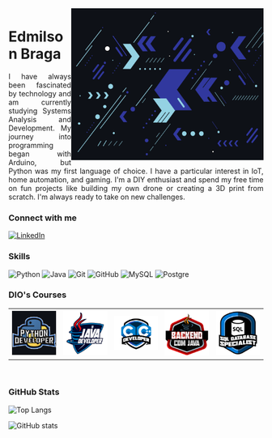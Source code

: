 <img align="right" alt="Developer vector created by storyset - www.freepik.com" height="300" src="https://github.com/d1000so/d1000so/blob/main/fundo.png">

<h1>
    <!--<a href="https://elidianaandrade.github.io/">
     <img align="center" alt="" width="36px" src="C:\Users\edmil\Documents\MAPA\Design\img\Untitled.bmp"></a>-->
    <span>Edmilson Braga</span>
</h1>

<p align="justify">I have always been fascinated by technology and am currently studying Systems Analysis and Development. My journey into programming began with Arduino, but Python was my first language of choice. I have a particular interest in IoT, home automation, and gaming. I'm a DIY enthusiast and spend my free time on fun projects like building my own drone or creating a 3D print from scratch. I'm always ready to take on new challenges.
<br>

<h3 align="left">Connect with me</h3>

[![LinkedIn](https://img.shields.io/static/v1?message=LINKEDIN&logo=linkedin&labelColor=5c5c5c&color=1182c3&logoColor=white&label=%20&style=plastic)](https://www.linkedin.com/in/edmilson-braga-9b19aa255/)
<br>

<h3 align="left">Skills</h3>

![Python](https://img.shields.io/static/v1?message=Python&logo=python&labelColor=5c5c5c&color=1182c3&logoColor=yellow&label=%20&style=plastic)
![Java](https://img.shields.io/static/v1?message=JAVA&logo=openJDK&labelColor=5c5c5c&color=1182c3&logoColor=orange&label=%20&style=plastic)
![Git](https://img.shields.io/static/v1?message=Git&logo=git&labelColor=5c5c5c&color=1182c3&logoColor=red&label=%20&style=plastic)
![GitHub](https://img.shields.io/static/v1?message=GitHub&logo=github&labelColor=5c5c5c&color=1182c3&logoColor=white&label=%20&style=plastic)
![MySQL](https://img.shields.io/static/v1?message=MySQL&logo=MySQL&labelColor=5c5c5c&color=1182c3&logoColor=white&label=%20&style=plastic)
![Postgre](https://img.shields.io/static/v1?message=PostegreSQL&logo=postgresql&labelColor=5c5c5c&color=1182c3&logoColor=white&label=%20&style=plastic)
<br>

<h3 align="left">DIO's Courses</h3>
<table>
  <tr>
    <td align="center">
      <img src="https://github.com/d1000so/trilha-python-dio/blob/main/python-developer.png" width="140" alt="Python Developer Image 1">
    </td>
    <td align="center">
      <img src="https://github.com/d1000so/trilha-python-dio/blob/main/java.png" width="140" alt="Python Developer Image 2">
    </td>
    <td align="center">
      <img src="https://github.com/d1000so/trilha-python-dio/blob/main/c.png" width="140" alt="Python Developer Image 2">
    </td>
    <td align="center">
      <img src="https://github.com/d1000so/trilha-python-dio/blob/main/back.png" width="140" alt="Python Developer Image 2">
    </td>
    <td align="center">
      <img src="https://github.com/d1000so/trilha-python-dio/blob/main/sql.png" width="140" alt="Python Developer Image 2">
    </td>
  </tr>
</table>
<br>

<h3 align="left">GitHub Stats</h3>

![Top Langs](https://github-readme-stats-git-masterrstaa-rickstaa.vercel.app/api/top-langs/?username=d1000so&layout=compact&bg_color=000&border_color=444444&title_color=30AADC&text_color=FFF)

![GitHub stats](https://github-readme-stats-git-masterrstaa-rickstaa.vercel.app/api?username=d1000so&hide_title=true&show_icons=true&include_all_commits=false&count_private=true&line_height=25&hide=issues&bg_color=000&title_color=30AADC&text_color=FFF&border_radius=3&border_color=444444&icon_color=30AADC&theme=jolly)
